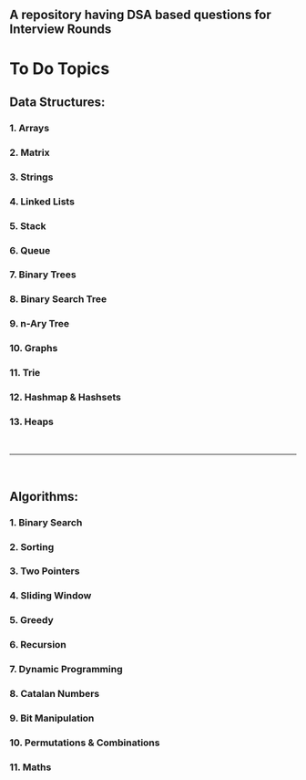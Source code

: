 ## A repository having DSA based questions for Interview Rounds

# To Do Topics
<div>

<div>

## Data Structures:
### 1. Arrays 
### 2. Matrix
### 3. Strings
### 4. Linked Lists
### 5. Stack
### 6. Queue
### 7. Binary Trees
### 8. Binary Search Tree
### 9. n-Ary Tree
### 10. Graphs
### 11. Trie
### 12. Hashmap & Hashsets
### 13. Heaps

</div>
<br>
<hr>
<br>
<div>

## Algorithms:
### 1. Binary Search 
### 2. Sorting
### 3. Two Pointers
### 4. Sliding Window
### 5. Greedy
### 6. Recursion
### 7. Dynamic Programming
### 8. Catalan Numbers
### 9. Bit Manipulation
### 10. Permutations & Combinations
### 11. Maths

</div>

</div>
 
